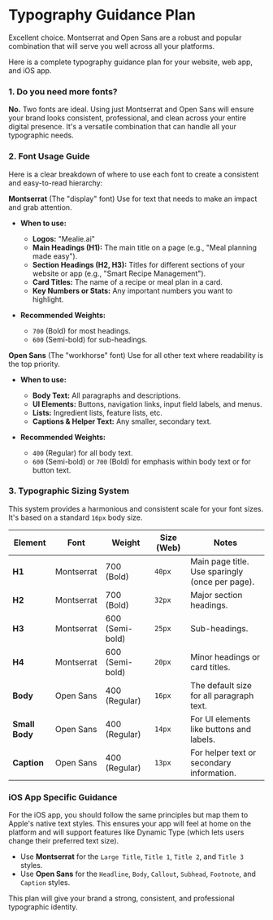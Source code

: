 # Typography Guidance Plan

Excellent choice. Montserrat and Open Sans are a robust and popular combination that will serve you well across all your platforms.

Here is a complete typography guidance plan for your website, web app, and iOS app.

### 1. Do you need more fonts?

**No.** Two fonts are ideal. Using just Montserrat and Open Sans will ensure your brand looks consistent, professional, and clean across your entire digital presence. It's a versatile combination that can handle all your typographic needs.

### 2. Font Usage Guide

Here is a clear breakdown of where to use each font to create a consistent and easy-to-read hierarchy:

**Montserrat** (The "display" font)
Use for text that needs to make an impact and grab attention.

*   **When to use:**
    *   **Logos:** "Mealie.ai"
    *   **Main Headings (H1):** The main title on a page (e.g., "Meal planning made easy").
    *   **Section Headings (H2, H3):** Titles for different sections of your website or app (e.g., "Smart Recipe Management").
    *   **Card Titles:** The name of a recipe or meal plan in a card.
    *   **Key Numbers or Stats:** Any important numbers you want to highlight.

*   **Recommended Weights:**
    *   `700` (Bold) for most headings.
    *   `600` (Semi-bold) for sub-headings.

**Open Sans** (The "workhorse" font)
Use for all other text where readability is the top priority.

*   **When to use:**
    *   **Body Text:** All paragraphs and descriptions.
    *   **UI Elements:** Buttons, navigation links, input field labels, and menus.
    *   **Lists:** Ingredient lists, feature lists, etc.
    *   **Captions & Helper Text:** Any smaller, secondary text.

*   **Recommended Weights:**
    *   `400` (Regular) for all body text.
    *   `600` (Semi-bold) or `700` (Bold) for emphasis within body text or for button text.

### 3. Typographic Sizing System

This system provides a harmonious and consistent scale for your font sizes. It's based on a standard `16px` body size.

| Element         | Font         | Weight    | Size (Web) | Notes                                      |
| --------------- | ------------ | --------- | ---------- | ------------------------------------------ |
| **H1**          | Montserrat   | 700 (Bold)  | `40px`     | Main page title. Use sparingly (once per page). |
| **H2**          | Montserrat   | 700 (Bold)  | `32px`     | Major section headings.                    |
| **H3**          | Montserrat   | 600 (Semi-bold) | `25px`     | Sub-headings.                              |
| **H4**          | Montserrat   | 600 (Semi-bold) | `20px`     | Minor headings or card titles.             |
| **Body**        | Open Sans    | 400 (Regular) | `16px`     | The default size for all paragraph text.   |
| **Small Body**  | Open Sans    | 400 (Regular) | `14px`     | For UI elements like buttons and labels.   |
| **Caption**     | Open Sans    | 400 (Regular) | `13px`     | For helper text or secondary information.  |

### iOS App Specific Guidance

For the iOS app, you should follow the same principles but map them to Apple's native text styles. This ensures your app will feel at home on the platform and will support features like Dynamic Type (which lets users change their preferred text size).

*   Use **Montserrat** for the `Large Title`, `Title 1`, `Title 2`, and `Title 3` styles.
*   Use **Open Sans** for the `Headline`, `Body`, `Callout`, `Subhead`, `Footnote`, and `Caption` styles.

This plan will give your brand a strong, consistent, and professional typographic identity.
